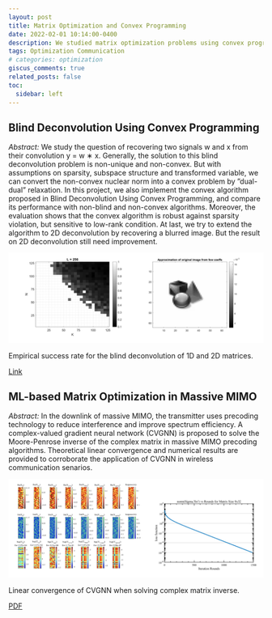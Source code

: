 ```yaml
---
layout: post
title: Matrix Optimization and Convex Programming
date: 2022-02-01 10:14:00-0400
description: We studied matrix optimization problems using convex programming and machine learning techniques. A complex-valued gradient neural network (CVGNN) is proposed to solve the Moore-Penrose inverse of complex matrices. We also implemented blind deconvolution using convex programming.
tags: Optimization Communication
# categories: optimization
giscus_comments: true
related_posts: false
toc:
  sidebar: left
---
```


## Blind Deconvolution Using Convex Programming

_Abstract:_ We study the question of recovering two signals w and x from their convolution y = w ∗ x. Generally, the 
solution to this blind deconvolution problem is non-unique and non-convex. But with assumptions on sparsity, subspace 
structure and transformed variable, we can convert the non-convex nuclear norm into a convex problem by ”dual-dual” 
relaxation. In this project, we also implement the convex algorithm proposed in Blind Deconvolution Using Convex 
Programming, and compare its performance with non-blind and non-convex algorithms. Moreover, the evaluation shows that 
the convex algorithm is robust against sparsity violation, but sensitive to low-rank condition. At last, we try to 
extend the algorithm to 2D deconvolution by recovering a blurred image. But the result on 2D deconvolution still need 
improvement.

![blind.png](https://github.com/warrenzha/warrenzha.github.io/blob/master/assets/img/posts/blind.png)
<div class="caption">
    Empirical success rate for the blind deconvolution of 1D and 2D matrices.
</div>

[Link](https://github.com/warrenzha/blind-deconvolution)

## ML-based Matrix Optimization in Massive MIMO

_Abstract:_ In the downlink of massive MIMO, the transmitter uses precoding technology to reduce interference and 
improve spectrum efficiency. A complex-valued gradient neural network (CVGNN) is proposed to solve the 
Moore-Penrose inverse of the complex matrix in massive MIMO precoding algorithms. Theoretical linear convergence and 
numerical results are provided to corroborate the application of CVGNN in wireless communication senarios.

![cvgnn.png](https://github.com/warrenzha/warrenzha.github.io/blob/master/assets/img/posts/cvgnn.png)
<div class="caption">
    Linear convergence of CVGNN when solving complex matrix inverse.
</div>

[PDF](https://wyzhao030.github.io/assets/pdf/ML_Matrix_Optimization_MIMO.pdf)